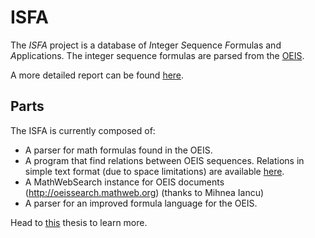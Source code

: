 # ISFA

The *ISFA* project is a database of *I*nteger *S*equence *F*ormulas and *A*pplications. The integer sequence formulas are parsed from the [OEIS](http://oeis.org).

A more detailed report can be found [here](https://github.com/eluzhnica/ISFA/blob/master/docs/Enxhell_Luzhnica_BSC.pdf).

## Parts

The ISFA is currently composed of:

- A parser for math formulas found in the OEIS.
- A program that find relations between OEIS sequences. Relations in simple text format (due to space limitations) are available [here](https://github.com/eluzhnica/ISFA/tree/master/results/relations).
- A MathWebSearch instance for OEIS documents (http://oeissearch.mathweb.org) (thanks to Mihnea Iancu)
- A parser for an improved formula language for the OEIS.

Head to [this](https://github.com/eluzhnica/ISFA/blob/master/docs/Enxhell_Luzhnica_BSC.pdf) thesis to learn more.


